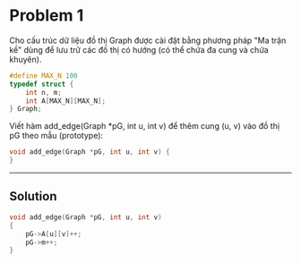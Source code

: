 # Problem 1

Cho cấu trúc dữ liệu đồ thị Graph được cài đặt bằng phương pháp "Ma  trận kề" dùng để lưu trữ các đồ thị có hướng (có thể chứa đa cung và chứa khuyên).

```c
#define MAX_N 100
typedef struct {
    int n, m;
    int A[MAX_N][MAX_N];
} Graph;
```

Viết hàm add_edge(Graph *pG, int u, int v) để thêm cung (u, v) vào đồ thị pG theo mẫu (prototype):

```c
void add_edge(Graph *pG, int u, int v) {
}
```

---

## Solution

```c
void add_edge(Graph *pG, int u, int v)
{
    pG->A[u][v]++;
    pG->m++;
}
```
